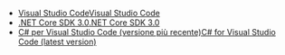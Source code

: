 * [<span data-ttu-id="45f93-101">Visual Studio Code</span><span class="sxs-lookup"><span data-stu-id="45f93-101">Visual Studio Code</span></span>](https://code.visualstudio.com/download)
* [<span data-ttu-id="45f93-102">.NET Core SDK 3.0</span><span class="sxs-lookup"><span data-stu-id="45f93-102">.NET Core SDK 3.0</span></span>](https://dotnet.microsoft.com/download/dotnet-core/3.0)
* [<span data-ttu-id="45f93-103">C# per Visual Studio Code (versione più recente)</span><span class="sxs-lookup"><span data-stu-id="45f93-103">C# for Visual Studio Code (latest version)</span></span>](https://marketplace.visualstudio.com/items?itemName=ms-vscode.csharp)